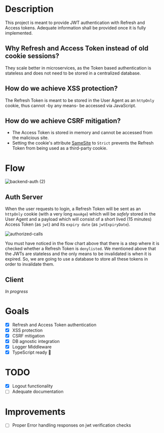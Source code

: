 # Description

This project is meant to provide JWT authentication with Refresh and Access tokens. Adequate information shall be provided once it is fully implemented.

## Why Refresh and Access Token instead of old cookie sessions?
They scale better in microservices, as the Token based authentication is stateless and does not need to be stored in a centralized database.

## How do we achieve XSS protection?
The Refresh Token is meant to be stored in the User Agent as an `httpOnly` cookie, thus cannot -by any means- be accessed via JavaScript.

## How do we achieve CSRF mitigation?
- The Access Token is stored in memory and cannot be accessed from the malicious site.
- Setting the cookie's attribute [SameSite](https://datatracker.ietf.org/doc/html/draft-ietf-httpbis-cookie-same-site-00#section-5.2) to `Strict` prevents the Refresh Token from being used as a third-party cookie.


# Flow

![backend-auth (2)](https://user-images.githubusercontent.com/22287199/118382855-2280fa80-b602-11eb-9f2b-4231b9fad06a.jpg)


## Auth Server
When the user requests to login, a Refresh Token will be sent as an `httpOnly` cookie (with a very long `maxAge`) which will be _safely_ stored in the User Agent and a payload which will consist of a short lived (15 minutes) Access Token (as `jwt`) and its `expiry date` (as `jwtExpiryDate`).

![authorized-calls](https://user-images.githubusercontent.com/22287199/118382832-d33aca00-b601-11eb-8eba-e1e39c6422e8.jpg)

You must have noticed in the flow chart above that there is a step where it is checked whether a Refresh Token is `denylisted`. We mentioned above that the JWTs are stateless and the only means to be invalidated is when it is expired. So, we are going to use a database to store all these tokens in order to invalidate them.

## Client
_In progress_


# Goals
- [x] Refresh and Access Token authentication
- [x] XSS protection
- [x] CSRF mitigation
- [x] DB agnostic integration
- [x] Logger Middleware
- [x] TypeScript ready 🚀

# TODO
- [x] Logout functionality
- [ ] Adequate documentation

# Improvements
- [ ] Proper Error handling responses on jwt verification checks
